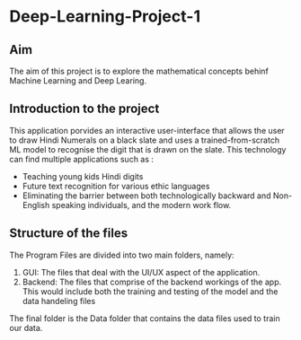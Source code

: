# Deep-Learning-Project-1

## Aim

The aim of this project is to explore the mathematical concepts behinf Machine Learning and Deep Learing.

## Introduction to the project

This application porvides an interactive user-interface that allows the user to draw Hindi Numerals on a black slate and uses a trained-from-scratch ML model to recognise the digit that is drawn on the slate. This technology can find multiple applications such as :

- Teaching young kids Hindi digits
- Future text recognition for various ethic languages
- Eliminating the barrier between both technologically backward and Non-English speaking individuals, and the modern work flow.

## Structure of the files

The Program Files are divided into two main folders, namely:

1. GUI:
   The files that deal with the UI/UX aspect of the application.
2. Backend:
   The files that comprise of the backend workings of the app.
   This would include both the training and testing of the model and the data handeling files

The final folder is the Data folder that contains the data files used to train our data.
